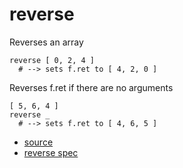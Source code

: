 
# reverse

Reverses an array

```
reverse [ 0, 2, 4 ]
  # --> sets f.ret to [ 4, 2, 0 ]
```

Reverses f.ret if there are no arguments
```
[ 5, 6, 4 ]
reverse _
  # --> sets f.ret to [ 4, 6, 5 ]
```


* [source](https://github.com/floraison/flor/tree/master/lib/flor/pcore/reverse.rb)
* [reverse spec](https://github.com/floraison/flor/tree/master/spec/pcore/reverse_spec.rb)

